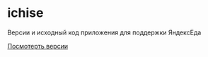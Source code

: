 # ichise
Версии и исходный код приложения для поддержки ЯндексEда

<a href="https://github.com/Famel1x/ichise/releases" target="_blank">Посмотерть версии</a>
